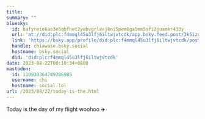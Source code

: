 ```yaml
---
title: 
summary: ""
bluesky:
  id: bafyreie6ao3e5qbfhet2ywbvgrlexj6ni5pem6ga5mm5sfi2juamkr433y
  url: 'at://did:plc:f4mmql45u3lfj6iltwjvtcdk/app.bsky.feed.post/3k5izdkm53d2o'
  link: 'https://bsky.app/profile/did:plc:f4mmql45u3lfj6iltwjvtcdk/post/3k5izdkm53d2o'
  handle: chiawase.bsky.social
  hostname: bsky.social
  did: 'did:plc:f4mmql45u3lfj6iltwjvtcdk'
date: 2023-08-22T08:10:34+0800
mastodon:
  id: 110930364749286985
  username: chi
  hostname: social.lol
url: /2023/08/22/today-is-the.html
---
```


Today is the day of my flight woohoo ✈️
